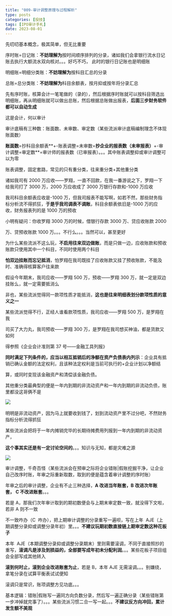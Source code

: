 ```yaml
---
title: "009-审计调整原理与过程解析"
type: posts
categories: [投技]
tags: [IPO审计手札]
date: 2023-08-01
---
```

先叨叨基本概念，极其简单，但无比重要

序时账=日记账：**不妨理解为**按时间顺序排列的分录，诸如我们会拿银行流水日记账去执行大额流水双向核对。。。好巧不巧， 此时的银行日记账也是明细账

明细账=明细分类账：**不妨理解为**按科目汇总的分录

总账=总分类账：**不妨理解为**科目余额表，按月抑或按年将分录汇总

先有序时账，核算会计一笔笔做的（录的），然后根据序时账就可以按科目筛选出明细账，再从明细账就可以做出总账，然后根据总账做出报表，**后面三步财务软件都可以自动生成**

这是会计，何以审计

审计底稿有三种数：账面数、未审数、审定数（某些流派审计底稿编制理念不体现账面数）

**账面数**=抄科目余额表**+-账表调整=未审数=**抄企业的报表数（未审报表）**+-审计调整=审定数**=审计师的报表数（已审报表）。。。其中账表调整抑或审计调整可以为零

账表调整，固定套路，常见的只有重分类，往来重分类+其他重分类

诸如我司有 2000 万应收——罗翔，一直不回款，在我一番游说之下，罗翔一下给我司打了 3000 万，2000 万应收成了 3000 万银行存款和-1000 万应收

我司科目余额表应收是-1000 万，但我司报表不能写啊，如若不然，那些财务指标分析流不得抓狂，**于是乎我司调表不调账**，科目余额表依旧是-1000 万的应收，财务报表列的是 1000 万的预收

小明有疑问：你收罗翔 3000 万的时候，借银行存款 3000 万、贷应收账款 2000

万、贷预收账款 1000 万。。。不行么。。。当然可以，甚至更好

为什么某些流派不这么玩，**不启用往来双边做账**，而是只做一边，应收账款和预收账款只使用其中一个科目，不同时使用两个科目

**怕双边挂账而忘记抵消**，怕罗翔在我司既挂了应收账款又挂了预收账款，不能及时、准确得核算客户往来款

假设今年期末，我司应收——罗翔 500 万，预收——罗翔 300 万，就一定是双边挂账么，就一定需要抵消么

非也，某些流派觉得同一款项性质才能抵消，**这也是往来明细表划分款项性质的意义之一**

某些流派觉得不行，正经人谁看款项性质，我司应收——罗翔 500 万，是罗翔在我

司买了大力丸，我司预收——罗翔 300 万，是罗翔在我司想买神油，都是货款又如何

得参照《企业会计准则第 37 号——金融工具列报》

**同时满足下列条件的，应当以相互抵销后的净额在资产负债表内列示**：企业具有抵销已确认金额的法定权利，且该种法定权利是当前可执行的+企业计划以净额结

算，或同时变现该金融资产和清偿该金融负债。

其他重分类最典型的便是一年内到期的非流动资产和一年内到期的非流动负债，账里都没这哥俩不是

![](https://img.richfan.site/ibank/IPO审计札记/审计调整原理与过程解析_1.webp) 

明明是非流动资产，因为马上就要收到钱了，划到流动资产里不过分吧，不然财务指标分析流得抓狂

某些流派会把将于一年内摊销完毕的长期待摊费用列报到一年内到期的非流动资产，

**这个事其实还是有一定讨论空间的**。。。知识与无知，都是灾难之源

![](https://img.richfan.site/ibank/IPO审计札记/审计调整原理与过程解析_2.webp)

审计调整，千奇百怪（某些流派会在预审之际将企业错账|假账挖掘干净，让企业自己改序时账，年审之际重新取数，取到的便是蕴含着审计调整的序时账）

年审之后的审计调整，企业有不止三种选择，**A 改进当年账套，B** **改进次年账套，** **C 不改进账套**。。。

若是 A，那我们次年审计取到的期初数便会与上期末审定数一致，就没得下文啦，若非 A 则不一致

不一致咋办（C  咋办），把上期审计调整的分录重写一遍呗，写在上年  AJE（上期调整分录抑或调整分录年初）里。。。**不建议玩期初数直接链上期审定数这种花板子**

本年  AJE（本期调整分录抑或调整分录期末）里则需要滚调，不同于直接照抄的重写，**滚调凡是涉及到损益的，全部要写成年初未分配利润**。。。某些花板子项目组会全部写成其他转入

**滚到何时止，滚到企业改进账套为止**，若是 B，本年 AJE 无需滚调。。。别嫌绕，拿笔分录在试算平衡表试试便知

滚调只是常识，账项调整方见功底。。。

基本逻辑：错账|假账写一遍同方向负数分录，然后写一遍正确分录（某些错账第一步冲掉就完事了）。。。某些流派习惯二合一写一起。。。**不建议反方向冲回，累计发生额不美观**